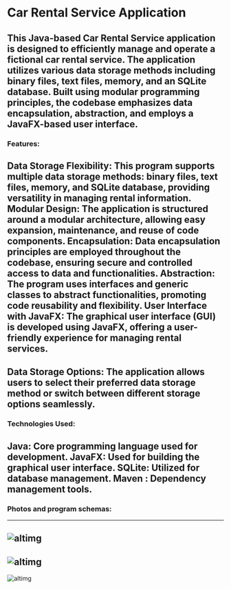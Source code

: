 # Car Rental Service Application
This Java-based Car Rental Service application is designed to efficiently manage and operate a fictional car rental service. The application utilizes various data storage methods including binary files, text files, memory, and an SQLite database. Built using modular programming principles, the codebase emphasizes data encapsulation, abstraction, and employs a JavaFX-based user interface.
---
### Features:
Data Storage Flexibility: This program supports multiple data storage methods: binary files, text files, memory, and SQLite database, providing versatility in managing rental information.
Modular Design: The application is structured around a modular architecture, allowing easy expansion, maintenance, and reuse of code components.
Encapsulation: Data encapsulation principles are employed throughout the codebase, ensuring secure and controlled access to data and functionalities.
Abstraction: The program uses interfaces and generic classes to abstract functionalities, promoting code reusability and flexibility.
User Interface with JavaFX: The graphical user interface (GUI) is developed using JavaFX, offering a user-friendly experience for managing rental services.
---
Data Storage Options: The application allows users to select their preferred data storage method or switch between different storage options seamlessly.
---
### Technologies Used:
Java: Core programming language used for development.
JavaFX: Used for building the graphical user interface.
SQLite: Utilized for database management.
Maven : Dependency management tools.
---
### Photos and program schemas:
---
![altimg](https://i.ibb.co/zZKWjHM/Screenshot-2024-01-03-104604.png)
---
![altimg](https://i.ibb.co/DpBsLQb/javalabschemabefore.png)
---
![altimg](https://i.ibb.co/znVrzVn/javalabschemafinal.png)
